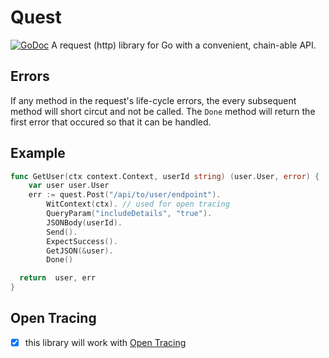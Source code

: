 # Quest
[![GoDoc](https://godoc.org/github.com/nicksrandall/quest?status.svg)](https://godoc.org/github.com/nicksrandall/quest)
A request (http) library for Go with a convenient, chain-able API.

## Errors
If any method in the request's life-cycle errors, the every subsequent method will short circut and not be called. The `Done` method will return the first error that occured so that it can be handled.

## Example
```go
func GetUser(ctx context.Context, userId string) (user.User, error) {
	var user user.User
	err := quest.Post("/api/to/user/endpoint").
		WitContext(ctx). // used for open tracing
		QueryParam("includeDetails", "true").
		JSONBody(userId).
		Send().
		ExpectSuccess().
		GetJSON(&user).
		Done()

  return  user, err
}
```

## Open Tracing
- [x] this library will work with [Open Tracing](https://github.com/opentracing/opentracing-go)
